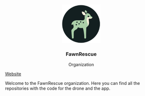 <br />
<p align="center">
<a><img src="https://raw.githubusercontent.com/FawnRescue/.github/main/image/Logo-circle.png" alt="FawnRescue" width="128" height="128" title="FawnRescue"></a>
  <h3 align="center">FawnRescue</h3>
  <p align="center">
    Organization<br />
    <p align="center">
</p>
    <a href="https://fawnrescue.github.io/">Website</a>
  </p>
</p>
Welcome to the FawnRescue organization. Here you can find all the repositories with the code for the drone and the app.
